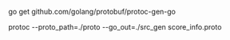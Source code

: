 go get github.com/golang/protobuf/protoc-gen-go

protoc --proto_path=./proto --go_out=./src_gen score_info.proto